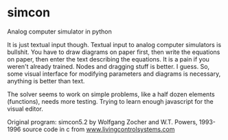 # simcon
Analog computer simulator in python

It is just textual input though. Textual input to analog computer simulators is bullshit. You have to draw diagrams on paper first, then write the equations on paper, then enter the text describing the equations. It is a pain if you weren't already trained. Nodes and dragging stuff is better. I guess. So, some visual interface for modifying parameters and diagrams is necessary, anything is better than text.

The solver seems to work on simple problems, like a half dozen elements (functions), needs more testing. Trying to learn enough javascript for the visual editor.


Original program: simcon5.2 by Wolfgang Zocher and W.T. Powers, 1993-1996
source code in c from www.livingcontrolsystems.com
